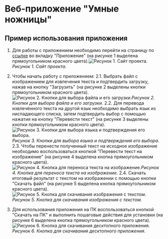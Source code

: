 # Веб-приложение "Умные ножницы"

## Пример использования приложения

1. Для работы с приложением необходимо перейти на страницу по [ссылке](https://smart-snip.kavlab.ru/app) во вкладку "Приложение" (на рисунке 1 выделена прямоугольником красного цвета).<image src="" alt="Рисунок 1. Сайт проекта."><i>Рисунок 1. Сайт проекта.</i>

2. Чтобы начать работу с приложением:
    2.1. Выбрать файл с изображением для извлечения текста и подтвердить загрузку, нажав на кнопку "Загрузить" (на рисунке 2 выделены кнопки прямоугольником красного цвета).<image src="" alt="Рисунок 2. Кнопки для выбора файла и его загрузки."><i>Рисунок 2. Кнопки для выбора файла и его загрузки.</i>
    2.2. Для перевода извлечённого текста на другой язык необходимо выбрать язык из ниспадающего списка, затем подтвердить выбор с помощью нажатия на кнопку "Перевести текст" (на рисунке 3 выделены кнопки прямоугольником красного цвета).<image src="" alt="Рисунок 3. Кнопки для выбора языка и подтверждения его выбора."><i>Рисунок 3. Кнопки для выбора языка и подтверждения его выбора.</i>
    2.3. Чтобы перенести полученный текст на исходное изображение необходимо воспользоваться кнопкой "Перевести текст на изображение" (на рисунке 4 выделена кнопка прямоугольником красного цвета).<image src="" alt="Рисунок 4. Кнопка для переноса текста на изображение."><i>Рисунок 4. Кнопка для переноса текста на изображение.</i>
    2.4. Скачать итоговый результат с текстом на изображении с помощью кнопки "Скачать файл" (на рисунке 5 выделена кнопка прямоугольником красного цвета).<image src="" alt="Рисунок 5. Кнопка для скачивания изображения с текстом."><i>Рисунок 5. Кнопка для скачивания изображения с текстом.</i>
3. Для использования приложения на ПК воспользоваться кнопкой "Скачать на ПК" и выполнить пошаговые действия для установки (на рисунке 6 выделена кнопка прямоугольником красного цвета).<image src="" alt="Рисунок 6. Кнопка для скачивания десктопного приложения."><i>Рисунок 6. Кнопка для скачивания десктопного приложения.</i>